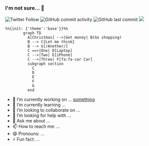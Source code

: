 ### I'm not sure... 👋

![Twitter Follow](https://img.shields.io/twitter/follow/headsink?style=social)
![GitHub commit activity](https://img.shields.io/github/commit-activity/y/headsink/headsink)
![GitHub last commit](https://img.shields.io/github/last-commit/headsink/headsink)
![](http://github-profile-summary-cards.vercel.app/api/cards/profile-details?username=headsink&theme=nord_bright)

```mermaid
%%{init: {'theme':'base'}}%%
        graph TD
          A[Christmas] -->|Get money| B(Go shopping)
          B --> C{Let me think}
          B --> G[/Another/]
          C ==>|One| D[Laptop]
          C -->|Two| E[iPhone]
          C -->|Three| F[fa:fa-car Car]
          subgraph section
            C
            D
            E
            F
            G
          end
```

- 🔭 I’m currently working on ... [something](oldentry.md)
- 🌱 I’m currently learning ...
- 👯 I’m looking to collaborate on ...
- 🤔 I’m looking for help with ...
- 💬 Ask me about ...
- 📫 How to reach me: ...
- 😄 Pronouns: ...
- ⚡ Fun fact: ...

